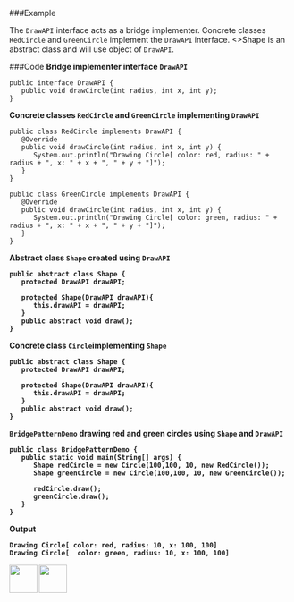 ###Example
<p>The <code>DrawAPI</code> interface acts as a bridge implementer. Concrete classes <code>RedCircle</code> and
<code>GreenCircle</code> implement the <code>DrawAPI</code> interface. 
<>Shape is an abstract class and will use object of <code>DrawAPI</code>.</p>

###Code
<b>Bridge implementer interface <code>DrawAPI</code></b>
<pre><code>public interface DrawAPI {
   public void drawCircle(int radius, int x, int y);
}</code></pre>

<b>Concrete classes <code>RedCircle</code> and <code>GreenCircle</code> implementing <code>DrawAPI</code></b>
<pre><code>public class RedCircle implements DrawAPI {
   @Override
   public void drawCircle(int radius, int x, int y) {
      System.out.println("Drawing Circle[ color: red, radius: " + radius + ", x: " + x + ", " + y + "]");
   }
}</code></pre>
<pre><code>public class GreenCircle implements DrawAPI {
   @Override
   public void drawCircle(int radius, int x, int y) {
      System.out.println("Drawing Circle[ color: green, radius: " + radius + ", x: " + x + ", " + y + "]");
   }
}</code></pre>

<b>Abstract class <code>Shape</code> created using <code>DrawAPI</code>
<pre><code>public abstract class Shape {
   protected DrawAPI drawAPI;
   
   protected Shape(DrawAPI drawAPI){
      this.drawAPI = drawAPI;
   }
   public abstract void draw();	
}</code></pre>

<b>Concrete class <code>Circle</code>implementing  <code>Shape</code>
<pre><code>public abstract class Shape {
   protected DrawAPI drawAPI;
   
   protected Shape(DrawAPI drawAPI){
      this.drawAPI = drawAPI;
   }
   public abstract void draw();	
}</code></pre>


<b><code>BridgePatternDemo</code> drawing red and green circles using <code>Shape</code> and <code>DrawAPI</code></b>
<pre><code>public class BridgePatternDemo {
   public static void main(String[] args) {
      Shape redCircle = new Circle(100,100, 10, new RedCircle());
      Shape greenCircle = new Circle(100,100, 10, new GreenCircle());

      redCircle.draw();
      greenCircle.draw();
   }
}</code></pre>

<b>Output</b>
<pre><code>Drawing Circle[ color: red, radius: 10, x: 100, 100]
Drawing Circle[  color: green, radius: 10, x: 100, 100]
</code></pre>


[<img src="https://cloud.githubusercontent.com/assets/14101008/11768481/3b7d20d6-a18b-11e5-95fe-a422966f4c03.png" width="50" height="50"></img>](https://github.com/hariniiyer/CSCI-5828_Presentation4_Software-Design-Patterns/blob/master/BridgeFeatures.md)
[<img src="https://cloud.githubusercontent.com/assets/14101008/11768482/3d2d0bbc-a18b-11e5-8766-2e7f5b241782.png" width="50" height="50"></img>](https://github.com/hariniiyer/CSCI-5828_Presentation4_Software-Design-Patterns/blob/master/A&BCompare.md)
